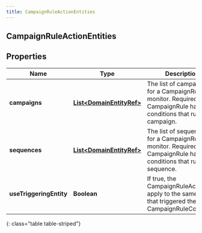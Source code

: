 ```yaml
---
title: CampaignRuleActionEntities
---
```


## CampaignRuleActionEntities

## Properties

| Name                    | Type                                                                       | Description                                                                                                                  | Notes      |
| ----------------------- | -------------------------------------------------------------------------- | ---------------------------------------------------------------------------------------------------------------------------- | ---------- |
| **campaigns**           | <!----><!---->[**List&lt;DomainEntityRef&gt;**](DomainEntityRef.md)<!----> | The list of campaigns for a CampaignRule to monitor. Required if the CampaignRule has any conditions that run on a campaign. | [optional] |
| **sequences**           | <!----><!---->[**List&lt;DomainEntityRef&gt;**](DomainEntityRef.md)<!----> | The list of sequences for a CampaignRule to monitor. Required if the CampaignRule has any conditions that run on a sequence. | [optional] |
| **useTriggeringEntity** | <!----><!---->**Boolean**<!---->                                           | If true, the CampaignRuleAction will apply to the same entity that triggered the CampaignRuleCondition.                      | [optional] |

{: class="table table-striped"}
